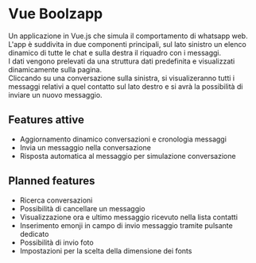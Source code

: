 # Vue Boolzapp

Un applicazione in Vue.js che simula il comportamento di whatsapp web. L'app è suddivita in due componenti principali, sul lato sinistro un elenco dinamico di tutte le chat e sulla destra il riquadro con i messaggi.  
I dati vengono prelevati da una struttura dati predefinita e visualizzati dinamicamente sulla pagina.  
Cliccando su una conversazione sulla sinistra, si visualizeranno tutti i messaggi relativi a quel contatto sul lato destro e si avrà la possibilità di inviare un nuovo messaggio.

## Features attive
- Aggiornamento dinamico conversazioni e cronologia messaggi
- Invia un messaggio nella conversazione
- Risposta automatica al messaggio per simulazione conversazione

## Planned features
- Ricerca conversazioni
- Possibilità di cancellare un messaggio
- Visualizzazione ora e ultimo messaggio ricevuto nella lista contatti
- Inserimento emonji in campo di invio messaggio tramite pulsante dedicato
- Possibilità di invio foto
- Impostazioni per la scelta della dimensione dei fonts